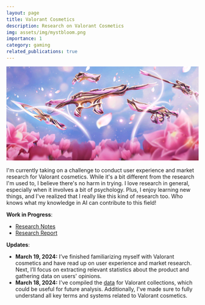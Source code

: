 ```yaml
---
layout: page
title: Valorant Cosmetics
description: Research on Valorant Cosmetics
img: assets/img/mystbloom.png
importance: 1
category: gaming
related_publications: true
---
```


<img src="https://github.com/shelvia-w/shelvia-w.github.io/blob/master/assets/img/Bundle_Mystbloom.png" alt="Mystbloom Bundle">


I'm currently taking on a challenge to conduct user experience and market research for Valorant cosmetics. While it's a bit different from the research I'm used to, I believe there's no harm in trying. I love research in general, especially when it involves a bit of psychology. Plus, I enjoy learning new things, and I've realized that I really like this kind of research too. Who knows what my knowledge in AI can contribute to this field!

**Work in Progress**:
- [Research Notes](https://github.com/shelvia-w/Valorant-Cosmetics/blob/main/report/Valorant%20Cosmetics%20Research%20Notes.pdf)
- [Research Report](https://github.com/shelvia-w/Valorant-Cosmetics/blob/main/report/Valorant%20Cosmetics%20Research%20Report.pdf)

**Updates**:

- **March 19, 2024:** I’ve finished familiarizing myself with Valorant cosmetics and have read up on user experience and market research. Next, I’ll focus on extracting relevant statistics about the product and gathering data on users' opinions.
- **March 18, 2024:** I've compiled the [data](https://github.com/shelvia-w/Valorant-Cosmetics/tree/main/data) for Valorant collections, which could be useful for future analysis. Additionally, I've made sure to fully understand all key terms and systems related to Valorant cosmetics.